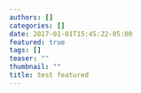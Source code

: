 ```yaml
---
authors: []
categories: []
date: 2017-01-01T15:45:22-05:00
featured: true
tags: []
teaser: ""
thumbnail: ""
title: test featured
---
```


